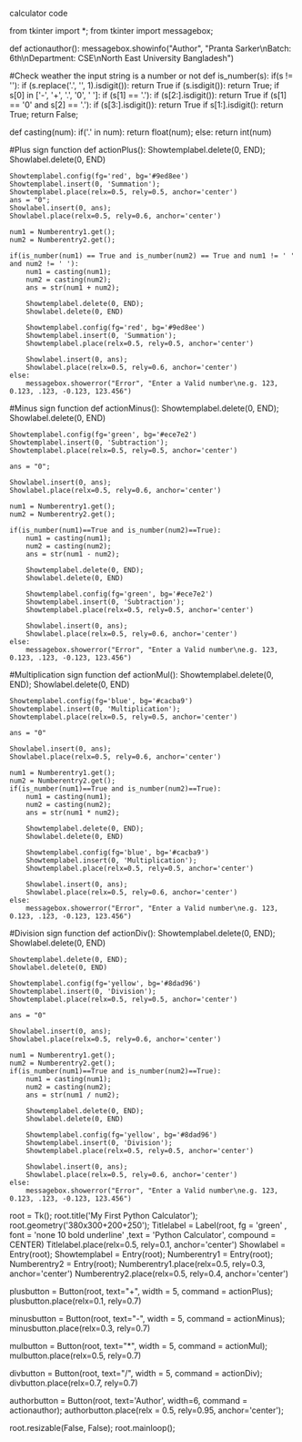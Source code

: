 calculator code
           
from tkinter import *;
from tkinter import messagebox;

def actionauthor():
    messagebox.showinfo("Author", "Pranta Sarker\nBatch: 6th\nDepartment: CSE\nNorth East University Bangladesh")

#Check weather the input string is a number or not
def is_number(s):
    if(s != ''):
        if (s.replace('.', '', 1).isdigit()):
            return True
        if (s.isdigit()):
            return True;
        if s[0] in ['-', '+', '.', '0', ' ']:
            if (s[1] == '.'):
                if (s[2:].isdigit()):
                    return True
            if (s[1] == '0' and s[2] == '.'):
                if (s[3:].isdigit()):
                    return True
            if s[1:].isdigit():
                return True;
        return False;

def casting(num):
    if('.' in num):
        return float(num);
    else:
        return int(num)


#Plus sign function
def actionPlus():
    Showtemplabel.delete(0, END);
    Showlabel.delete(0, END)

    Showtemplabel.config(fg='red', bg='#9ed8ee')
    Showtemplabel.insert(0, 'Summation');
    Showtemplabel.place(relx=0.5, rely=0.5, anchor='center')
    ans = "0";
    Showlabel.insert(0, ans);
    Showlabel.place(relx=0.5, rely=0.6, anchor='center')

    num1 = Numberentry1.get();
    num2 = Numberentry2.get();

    if(is_number(num1) == True and is_number(num2) == True and num1 != ' ' and num2 != ' '):
        num1 = casting(num1);
        num2 = casting(num2);
        ans = str(num1 + num2);

        Showtemplabel.delete(0, END);
        Showlabel.delete(0, END)

        Showtemplabel.config(fg='red', bg='#9ed8ee')
        Showtemplabel.insert(0, 'Summation');
        Showtemplabel.place(relx=0.5, rely=0.5, anchor='center')

        Showlabel.insert(0, ans);
        Showlabel.place(relx=0.5, rely=0.6, anchor='center')
    else:
        messagebox.showerror("Error", "Enter a Valid number\ne.g. 123, 0.123, .123, -0.123, 123.456")

#Minus sign function
def actionMinus():
    Showtemplabel.delete(0, END);
    Showlabel.delete(0, END)

    Showtemplabel.config(fg='green', bg='#ece7e2')
    Showtemplabel.insert(0, 'Subtraction');
    Showtemplabel.place(relx=0.5, rely=0.5, anchor='center')

    ans = "0";

    Showlabel.insert(0, ans);
    Showlabel.place(relx=0.5, rely=0.6, anchor='center')

    num1 = Numberentry1.get();
    num2 = Numberentry2.get();

    if(is_number(num1)==True and is_number(num2)==True):
        num1 = casting(num1);
        num2 = casting(num2);
        ans = str(num1 - num2);

        Showtemplabel.delete(0, END);
        Showlabel.delete(0, END)

        Showtemplabel.config(fg='green', bg='#ece7e2')
        Showtemplabel.insert(0, 'Subtraction');
        Showtemplabel.place(relx=0.5, rely=0.5, anchor='center')

        Showlabel.insert(0, ans);
        Showlabel.place(relx=0.5, rely=0.6, anchor='center')
    else:
        messagebox.showerror("Error", "Enter a Valid number\ne.g. 123, 0.123, .123, -0.123, 123.456")

#Multiplication sign function
def actionMul():
    Showtemplabel.delete(0, END);
    Showlabel.delete(0, END)

    Showtemplabel.config(fg='blue', bg='#cacba9')
    Showtemplabel.insert(0, 'Multiplication');
    Showtemplabel.place(relx=0.5, rely=0.5, anchor='center')

    ans = "0"

    Showlabel.insert(0, ans);
    Showlabel.place(relx=0.5, rely=0.6, anchor='center')

    num1 = Numberentry1.get();
    num2 = Numberentry2.get();
    if(is_number(num1)==True and is_number(num2)==True):
        num1 = casting(num1);
        num2 = casting(num2);
        ans = str(num1 * num2);

        Showtemplabel.delete(0, END);
        Showlabel.delete(0, END)

        Showtemplabel.config(fg='blue', bg='#cacba9')
        Showtemplabel.insert(0, 'Multiplication');
        Showtemplabel.place(relx=0.5, rely=0.5, anchor='center')

        Showlabel.insert(0, ans);
        Showlabel.place(relx=0.5, rely=0.6, anchor='center')
    else:
        messagebox.showerror("Error", "Enter a Valid number\ne.g. 123, 0.123, .123, -0.123, 123.456")

#Division sign function
def actionDiv():
    Showtemplabel.delete(0, END);
    Showlabel.delete(0, END)

    Showtemplabel.delete(0, END);
    Showlabel.delete(0, END)

    Showtemplabel.config(fg='yellow', bg='#8dad96')
    Showtemplabel.insert(0, 'Division');
    Showtemplabel.place(relx=0.5, rely=0.5, anchor='center')

    ans = "0"

    Showlabel.insert(0, ans);
    Showlabel.place(relx=0.5, rely=0.6, anchor='center')

    num1 = Numberentry1.get();
    num2 = Numberentry2.get();
    if(is_number(num1)==True and is_number(num2)==True):
        num1 = casting(num1);
        num2 = casting(num2);
        ans = str(num1 / num2);

        Showtemplabel.delete(0, END);
        Showlabel.delete(0, END)

        Showtemplabel.config(fg='yellow', bg='#8dad96')
        Showtemplabel.insert(0, 'Division');
        Showtemplabel.place(relx=0.5, rely=0.5, anchor='center')

        Showlabel.insert(0, ans);
        Showlabel.place(relx=0.5, rely=0.6, anchor='center')
    else:
        messagebox.showerror("Error", "Enter a Valid number\ne.g. 123, 0.123, .123, -0.123, 123.456")

root = Tk();
root.title('My First Python Calculator');
root.geometry('380x300+200+250');
Titlelabel = Label(root, fg = 'green' , font = 'none 10 bold underline' ,text = 'Python Calculator', compound = CENTER)
Titlelabel.place(relx=0.5, rely=0.1, anchor='center')
Showlabel = Entry(root);
Showtemplabel = Entry(root);
Numberentry1 = Entry(root);
Numberentry2 = Entry(root);
Numberentry1.place(relx=0.5, rely=0.3, anchor='center')
Numberentry2.place(relx=0.5, rely=0.4, anchor='center')

plusbutton = Button(root, text="+", width = 5, command = actionPlus);
plusbutton.place(relx=0.1, rely=0.7)

minusbutton = Button(root, text="-", width = 5, command = actionMinus);
minusbutton.place(relx=0.3, rely=0.7)

mulbutton = Button(root, text="*", width = 5, command = actionMul);
mulbutton.place(relx=0.5, rely=0.7)

divbutton = Button(root, text="/", width = 5, command = actionDiv);
divbutton.place(relx=0.7, rely=0.7)

authorbutton = Button(root, text='Author', width=6, command = actionauthor);
authorbutton.place(relx = 0.5, rely=0.95, anchor='center');

root.resizable(False, False);
root.mainloop();        
    
